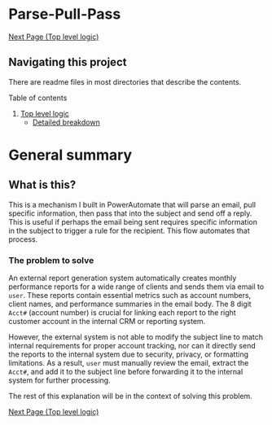 # Parse-Pull-Pass

[Next Page (Top level logic)](/AutoReportFwd/readme.md)

##  Navigating this project

There are readme files in most directories that describe the contents.

Table of contents

1. [Top level logic](/AutoReportFwd/readme.md)
    * [Detailed breakdown](/AutoReportFwd/Flow/readme.md)

# General summary

## What is this? 

This is a mechanism I built in PowerAutomate that will parse an email, pull specific information, then pass that into the subject and send off a reply. This is useful if perhaps the email being sent requires specific information in the subject to trigger a rule for the recipient. This flow automates that process.

### The problem to solve

An external report generation system automatically creates monthly performance reports for a wide range of clients and sends them via email to ``user``. These reports contain essential metrics such as account numbers, client names, and performance summaries in the email body. The 8 digit ``Acct#`` (account number) is crucial for linking each report to the right customer account in the internal CRM or reporting system.

However, the external system is not able to modify the subject line to match internal requirements for proper account tracking, nor can it directly send the reports to the internal system due to security, privacy, or formatting limitations. As a result, ``user`` must manually review the email, extract the ``Acct#``, and add it to the subject line before forwarding it to the internal system for further processing.

The rest of this explanation will be in the context of solving this problem.

[Next Page (Top level logic)](/AutoReportFwd/readme.md)